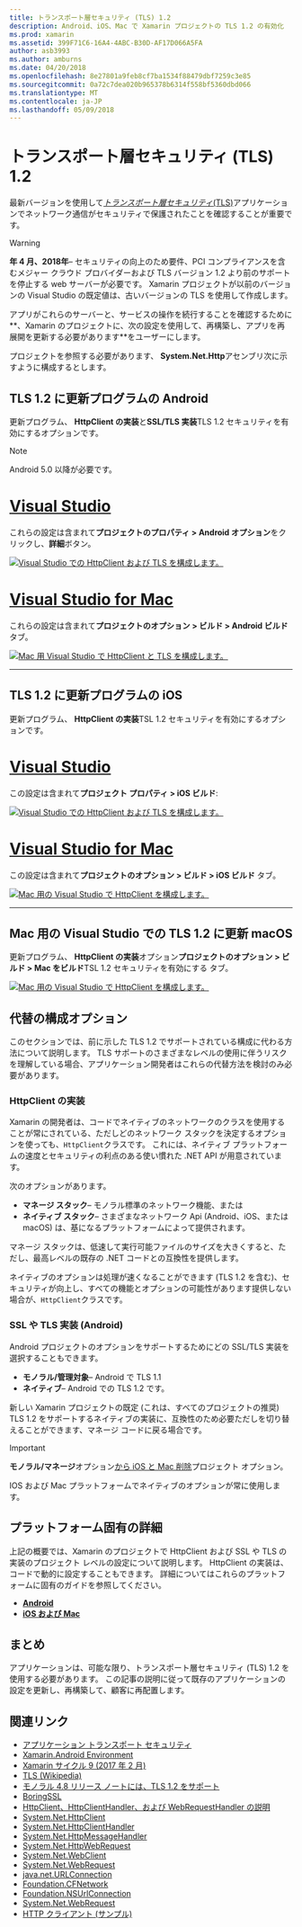 ```yaml
---
title: トランスポート層セキュリティ (TLS) 1.2
description: Android、iOS、Mac で Xamarin プロジェクトの TLS 1.2 の有効化
ms.prod: xamarin
ms.assetid: 399F71C6-16A4-4ABC-B30D-AF17D066A5FA
author: asb3993
ms.author: amburns
ms.date: 04/20/2018
ms.openlocfilehash: 8e27801a9feb8cf7ba1534f88479dbf7259c3e85
ms.sourcegitcommit: 0a72c7dea020b965378b6314f558bf5360dbd066
ms.translationtype: MT
ms.contentlocale: ja-JP
ms.lasthandoff: 05/09/2018
---
```

# <a name="transport-layer-security-tls-12"></a>トランスポート層セキュリティ (TLS) 1.2

最新バージョンを使用して[_トランスポート層セキュリティ_(TLS)](https://en.wikipedia.org/wiki/Transport_Layer_Security)アプリケーションでネットワーク通信がセキュリティで保護されたことを確認することが重要です。

> [!WARNING]
> **年 4 月、2018年**– セキュリティの向上のため要件、PCI コンプライアンスを含むメジャー クラウド プロバイダーおよび TLS バージョン 1.2 より前のサポートを停止する web サーバーが必要です。  Xamarin プロジェクトが以前のバージョンの Visual Studio の既定値は、古いバージョンの TLS を使用して作成します。
>
> アプリがこれらのサーバーと、サービスの操作を続行することを確認するために**、Xamarin のプロジェクトに、次の設定を使用して、再構築し、アプリを再展開を更新する必要があります**をユーザーにします。

プロジェクトを参照する必要があります、 **System.Net.Http**アセンブリ次に示すように構成するとします。

## <a name="update-android-to-tls-12"></a>TLS 1.2 に更新プログラムの Android

更新プログラム、 **HttpClient の実装**と**SSL/TLS 実装**TLS 1.2 セキュリティを有効にするオプションです。

> [!NOTE]
> Android 5.0 以降が必要です。

# <a name="visual-studiotabwindows"></a>[Visual Studio](#tab/windows)

これらの設定は含まれて**プロジェクトのプロパティ > Android オプション**をクリックし、**詳細**ボタン。

[![Visual Studio での HttpClient および TLS を構成します。](transport-layer-security-images/android-win-sml.png)](transport-layer-security-images/android-win.png#lightbox)

# <a name="visual-studio-for-mactabmacos"></a>[Visual Studio for Mac](#tab/macos)

これらの設定は含まれて**プロジェクトのオプション > ビルド > Android ビルド** タブ。

[![Mac 用 Visual Studio で HttpClient と TLS を構成します。](transport-layer-security-images/android-mac-sml.png)](transport-layer-security-images/android-mac.png#lightbox)

-----

## <a name="update-ios-to-tls-12"></a>TLS 1.2 に更新プログラムの iOS

更新プログラム、 **HttpClient の実装**TSL 1.2 セキュリティを有効にするオプションです。

# <a name="visual-studiotabwindows"></a>[Visual Studio](#tab/windows)

この設定は含まれて**プロジェクト プロパティ > iOS ビルド**:

[![Visual Studio での HttpClient および TLS を構成します。](transport-layer-security-images/ios-win-sml.png)](transport-layer-security-images/ios-win.png#lightbox)

# <a name="visual-studio-for-mactabmacos"></a>[Visual Studio for Mac](#tab/macos)

この設定は含まれて**プロジェクトのオプション > ビルド > iOS ビルド** タブ。

[![Mac 用の Visual Studio で HttpClient を構成します。](transport-layer-security-images/ios-mac-sml.png)](transport-layer-security-images/ios-mac.png#lightbox)

-----

## <a name="update-macos-to-tls-12-in-visual-studio-for-mac"></a>Mac 用の Visual Studio での TLS 1.2 に更新 macOS

更新プログラム、 **HttpClient の実装**オプション**プロジェクトのオプション > ビルド > Mac をビルド**TSL 1.2 セキュリティを有効にする タブ。

[![Mac 用の Visual Studio で HttpClient を構成します。](transport-layer-security-images/macos-mac-sml.png)](transport-layer-security-images/macos-mac.png#lightbox)

## <a name="alternative-configuration-options"></a>代替の構成オプション

このセクションでは、前に示した TLS 1.2 でサポートされている構成に代わる方法について説明します。
TLS サポートのさまざまなレベルの使用に伴うリスクを理解している場合、アプリケーション開発者はこれらの代替方法を検討のみ必要があります。

### <a name="httpclient-implementation"></a>HttpClient の実装

Xamarin の開発者は、コードでネイティブのネットワークのクラスを使用することが常にされている、ただしどのネットワーク スタックを決定するオプションを使っても、`HttpClient`クラスです。 これには、ネイティブ プラットフォームの速度とセキュリティの利点のある使い慣れた .NET API が用意されています。

次のオプションがあります。

- **マネージ スタック**– モノラル標準のネットワーク機能、または
- **ネイティブ スタック**– さまざまなネットワーク Api (Android、iOS、または macOS) は、基になるプラットフォームによって提供されます。

マネージ スタックは、低速して実行可能ファイルのサイズを大きくすると、ただし、最高レベルの既存の .NET コードとの互換性を提供します。

ネイティブのオプションは処理が速くなることができます (TLS 1.2 を含む)、セキュリティが向上し、すべての機能とオプションの可能性があります提供しない場合が、`HttpClient`クラスです。

### <a name="ssltls-implementation-android"></a>SSL や TLS 実装 (Android)

Android プロジェクトのオプションをサポートするためにどの SSL/TLS 実装を選択することもできます。

- **モノラル/管理対象**– Android で TLS 1.1
- **ネイティブ**– Android での TLS 1.2 です。

新しい Xamarin プロジェクトの既定 (これは、すべてのプロジェクトの推奨) TLS 1.2 をサポートするネイティブの実装に、互換性のため必要ただしを切り替えることができます、マネージ コードに戻る場合です。

> [!IMPORTANT]
> **モノラル/マネージ**オプション[から iOS と Mac 削除](https://developer.xamarin.com/releases/ios/xamarin.ios_10/xamarin.ios_10.8/)プロジェクト オプション。
>
> IOS および Mac プラットフォームでネイティブのオプションが常に使用します。

## <a name="platform-specific-details"></a>プラットフォーム固有の詳細

上記の概要では、Xamarin のプロジェクトで HttpClient および SSL や TLS の実装のプロジェクト レベルの設定について説明します。 HttpClient の実装は、コードで動的に設定することもできます。 詳細についてはこれらのプラットフォームに固有のガイドを参照してください。

- [**Android**](~/android/app-fundamentals/http-stack.md)
- [**iOS および Mac**](~/cross-platform/macios/http-stack.md)


## <a name="summary"></a>まとめ

アプリケーションは、可能な限り、トランスポート層セキュリティ (TLS) 1.2 を使用する必要があります。
この記事の説明に従って既存のアプリケーションの設定を更新し、再構築して、顧客に再配置します。

## <a name="related-links"></a>関連リンク

- [アプリケーション トランスポート セキュリティ](~/ios/app-fundamentals/ats.md)
- [Xamarin.Android Environment](~/android/deploy-test/environment.md)
- [Xamarin サイクル 9 (2017 年 2 月)](https://releases.xamarin.com/stable-release-cycle-9/)
- [TLS (Wikipedia)](https://en.wikipedia.org/wiki/Transport_Layer_Security)
- [モノラル 4.8 リリース ノートには、TLS 1.2 をサポート](http://www.mono-project.com/docs/about-mono/releases/4.8.0/#tls-12-support)
- [BoringSSL](https://boringssl.googlesource.com/boringssl/)
- [HttpClient、HttpClientHandler、および WebRequestHandler の説明](https://blogs.msdn.microsoft.com/henrikn/2012/08/07/httpclient-httpclienthandler-and-webrequesthandler-explained/)
- [System.Net.HttpClient](https://msdn.microsoft.com/library/system.net.http.httpclient(v=vs.118).aspx)
- [System.Net.HttpClientHandler](https://msdn.microsoft.com/library/system.net.http.httpclienthandler(v=vs.118).aspx)
- [System.Net.HttpMessageHandler](https://msdn.microsoft.com/library/system.net.http.httpmessagehandler(v=vs.118).aspx)
- [System.Net.HttpWebRequest](https://msdn.microsoft.com/library/system.net.httpwebrequest(v=vs.110).aspx)
- [System.Net.WebClient](https://msdn.microsoft.com/library/system.net.webclient(v=vs.110).aspx)
- [System.Net.WebRequest](https://msdn.microsoft.com/library/system.net.webrequest(v=vs.110).aspx)
- [java.net.URLConnection](http://developer.android.com/reference/java/net/URLConnection.html)
- [Foundation.CFNetwork](https://developer.xamarin.com/api/type/CoreFoundation.CFNetwork/)
- [Foundation.NSUrlConnection](https://developer.xamarin.com/api/type/Foundation.NSUrlConnection/)
- [System.Net.WebRequest](https://msdn.microsoft.com/library/system.net.webrequest(v=vs.110).aspx)
- [HTTP クライアント (サンプル)](https://developer.xamarin.com/samples/monotouch/HttpClient/)
